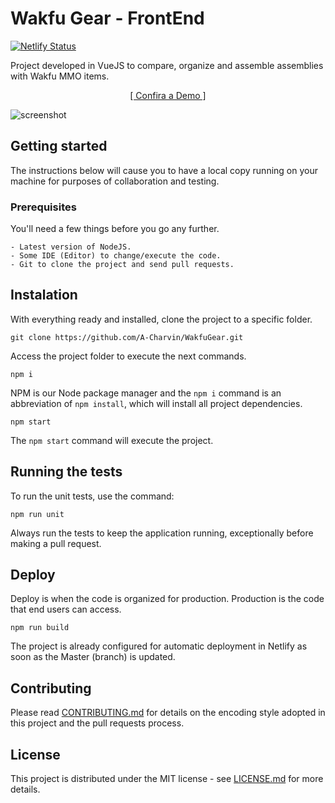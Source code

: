 # Wakfu Gear - FrontEnd
[![Netlify Status](https://api.netlify.com/api/v1/badges/e216e026-dafc-4826-b5e4-fb8264adddbe/deploy-status)](https://app.netlify.com/sites/wakfu-gear/deploys)

Project developed in VueJS to compare, organize and assemble assemblies with Wakfu MMO items.

<p style="text-align: center;">
  <a href="http://wakfu-gear.netlify.com" target="_blank">
    [ Confira a Demo ]
  </a>
</p>

![screenshot](https://user-images.githubusercontent.com/3453372/63224421-519ed980-c19a-11e9-9afd-e03f39a96a30.png)


## Getting started

The instructions below will cause you to have a local copy running on your machine for purposes of collaboration and testing.

### Prerequisites

You'll need a few things before you go any further.

```
- Latest version of NodeJS.
- Some IDE (Editor) to change/execute the code.
- Git to clone the project and send pull requests.
```

## Instalation

With everything ready and installed, clone the project to a specific folder.

```
git clone https://github.com/A-Charvin/WakfuGear.git
```

Access the project folder to execute the next commands.

```
npm i
```

NPM is our Node package manager and the `npm i` command is an abbreviation of `npm install`, which will install all project dependencies.

```
npm start
```
The `npm start` command will execute the project.

## Running the tests

To run the unit tests, use the command:

```
npm run unit
```

Always run the tests to keep the application running, exceptionally before making a pull request.

## Deploy

Deploy is when the code is organized for production. Production is the code that end users can access.

```
npm run build
```

The project is already configured for automatic deployment in Netlify as soon as the Master (branch) is updated.

## Contributing

Please read [CONTRIBUTING.md](CONTRIBUTING.md) for details on the encoding style adopted in this project and the pull requests process.

## License

This project is distributed under the MIT license - see [LICENSE.md](LICENSE.md) for more details.
